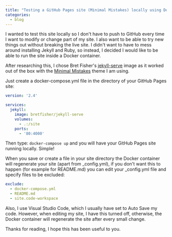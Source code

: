 ```yaml
---
title: "Testing a GitHub Pages site (Minimal Mistakes) locally using Docker"
categories:
  - blog
---
```


I wanted to test this site locally so I don't have to push to GitHub every time I want to modify or change part of my site. I also want to be able to try new things out without breaking the live site. I didn't want to have to mess around installing Jekyll and Ruby, so instead, I decided I would like to be able to run the site inside a Docker container.

After researching this, I chose Bret Fisher's [jekyll-serve](https://hub.docker.com/r/bretfisher/jekyll-serve) image as it worked out of the box with the [Minimal Mistakes](https://github.com/mmistakes/minimal-mistakes) theme I am using.

Just create a docker-compose.yml file in the directory of your GitHub Pages site:

```yaml
version: '2.4'

services:
  jekyll:
    image: bretfisher/jekyll-serve
    volumes:
      - .:/site
    ports:
      - '80:4000'
```

Then type: `docker-compose up` and you will have your GitHub Pages site running locally. Simple!

When you save or create a file in your site directory the Docker container will regenerate your site (apart from _config.yml), if you don't want this to happen (for example for README.md) you can edit your _config.yml file and specify files to be excluded:

```yaml
exclude:
  - docker-compose.yml
  - README.md
  - site.code-workspace
```

Also, I use Visual Studio Code, which I usually have set to Auto Save my code. However, when editing my site, I have this turned off, otherwise, the Docker container will regenerate the site after every small change.

Thanks for reading, I hope this has been useful to you.
